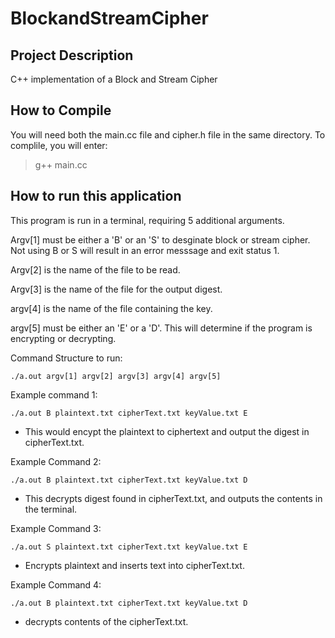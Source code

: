 # BlockandStreamCipher

## Project Description
C++ implementation of a Block and Stream Cipher

## How to Compile

You will need both the main.cc file and cipher.h file in the same directory. To complile, you will enter: 

>g++ main.cc


## How to run this application
This program is run in a terminal, requiring 5 additional arguments.

Argv[1] must be either a 'B' or an 'S' to desginate block or stream cipher. Not using B or S will result in an error messsage and exit status 1. 

Argv[2] is the name of the file to be read.

Argv[3] is the name of the file for the output digest. 

argv[4] is the name of the file containing the key.

argv[5] must be either an 'E' or a 'D'. This will determine if the program is encrypting or decrypting. 

Command Structure to run: 

`./a.out argv[1] argv[2] argv[3] argv[4] argv[5]`

Example command 1: 

`./a.out B plaintext.txt cipherText.txt keyValue.txt E` 
- This would encypt the plaintext to ciphertext and output the digest in cipherText.txt. 

Example Command 2: 

`./a.out B plaintext.txt cipherText.txt keyValue.txt D`
- This decrypts digest found in cipherText.txt, and outputs the contents in the terminal. 


Example Command 3: 

`./a.out S plaintext.txt cipherText.txt keyValue.txt E`
- Encrypts plaintext and inserts text into cipherText.txt. 


Example Command 4: 

`./a.out B plaintext.txt cipherText.txt keyValue.txt D`
 - decrypts contents of the cipherText.txt. 
